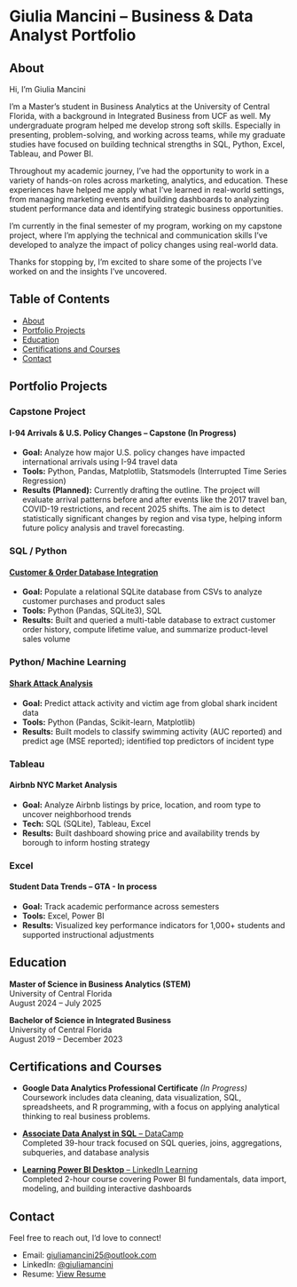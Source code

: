 # Giulia Mancini – Business & Data Analyst Portfolio

## About

Hi, I’m Giulia Mancini

I’m a Master’s student in Business Analytics at the University of Central Florida, with a background in Integrated Business from UCF as well. My undergraduate program helped me develop strong soft skills. Especially in presenting, problem-solving, and working across teams, while my graduate studies have focused on building technical strengths in SQL, Python, Excel, Tableau, and Power BI.

Throughout my academic journey, I’ve had the opportunity to work in a variety of hands-on roles across marketing, analytics, and education. These experiences have helped me apply what I’ve learned in real-world settings, from managing marketing events and building dashboards to analyzing student performance data and identifying strategic business opportunities.

I’m currently in the final semester of my program, working on my capstone project, where I’m applying the technical and communication skills I’ve developed to analyze the impact of policy changes using real-world data.

Thanks for stopping by, I’m excited to share some of the projects I’ve worked on and the insights I’ve uncovered.

## Table of Contents

- [About](#about)
- [Portfolio Projects](#portfolio-projects)
- [Education](#education)
- [Certifications and Courses](#certifications-and-courses)
- [Contact](#contact)

## Portfolio Projects

### Capstone Project

#### **I-94 Arrivals & U.S. Policy Changes – Capstone (In Progress)**  
- **Goal:** Analyze how major U.S. policy changes have impacted international arrivals using I-94 travel data  
- **Tools:** Python, Pandas, Matplotlib, Statsmodels (Interrupted Time Series Regression)  
- **Results (Planned):** Currently drafting the outline. The project will evaluate arrival patterns before and after events like the 2017 travel ban, COVID-19 restrictions, and recent 2025 shifts. The aim is to detect statistically significant changes by region and visa type, helping inform future policy analysis and travel forecasting.

### SQL / Python

#### [**Customer & Order Database Integration**](./Customer&Order_Database_Integration.ipynb)  
- **Goal:** Populate a relational SQLite database from CSVs to analyze customer purchases and product sales  
- **Tools:** Python (Pandas, SQLite3), SQL  
- **Results:** Built and queried a multi-table database to extract customer order history, compute lifetime value, and summarize product-level sales volume

### Python/ Machine Learning

#### [**Shark Attack Analysis**](./Shark_Attack_Analysis.ipynb)  
- **Goal:** Predict attack activity and victim age from global shark incident data  
- **Tools:** Python (Pandas, Scikit-learn, Matplotlib)  
- **Results:** Built models to classify swimming activity (AUC reported) and predict age (MSE reported); identified top predictors of incident type

### Tableau

#### **Airbnb NYC Market Analysis**
- **Goal:** Analyze Airbnb listings by price, location, and room type to uncover neighborhood trends  
- **Tech:** SQL (SQLite), Tableau, Excel  
- **Results:** Built dashboard showing price and availability trends by borough to inform hosting strategy

### Excel

#### **Student Data Trends – GTA - In process**
- **Goal:** Track academic performance across semesters  
- **Tools:** Excel, Power BI  
- **Results:** Visualized key performance indicators for 1,000+ students and supported instructional adjustments

## Education

**Master of Science in Business Analytics (STEM)**  
University of Central Florida  
August 2024 – July 2025 

**Bachelor of Science in Integrated Business**  
University of Central Florida  
August 2019 – December 2023

## Certifications and Courses

- **Google Data Analytics Professional Certificate** *(In Progress)*  
  Coursework includes data cleaning, data visualization, SQL, spreadsheets, and R programming, with a focus on applying analytical thinking to real business problems.

- [**Associate Data Analyst in SQL** – DataCamp](https://giuliamancini25.github.io/certificate-datacampSQL.pdf)  
  Completed 39-hour track focused on SQL queries, joins, aggregations, subqueries, and database analysis  

- [**Learning Power BI Desktop** – LinkedIn Learning](https://giuliamancini25.github.io/CertificateOfCompletion_Learning%20Power%20BI%20Desktop.pdf)  
  Completed 2-hour course covering Power BI fundamentals, data import, modeling, and building interactive dashboards  

##  Contact

Feel free to reach out, I’d love to connect!

- Email: [giuliamancini25@outlook.com](mailto:giuliamancini25@outlook.com)  
- LinkedIn: [@giuliamancini](https://www.linkedin.com/in/giuliamancini25)  
- Resume: [View Resume](https://giuliamancini25.github.io/Giulia_Mancini_Resume.pdf)  



